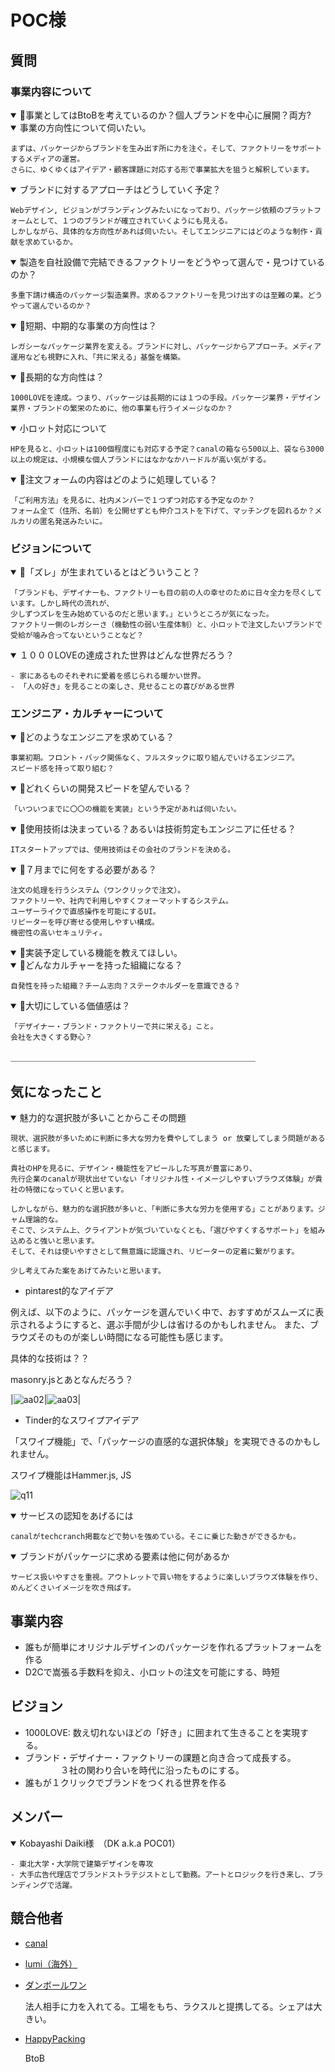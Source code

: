 # POC様
    
## 質問

### 事業内容について

<details open>
    <summary>🌟事業としてはBtoBを考えているのか？個人ブランドを中心に展開？両方?</summary>
    
</details>
    
<details open>
    <summary>事業の方向性について伺いたい。</summary>
    
    まずは、パッケージからブランドを生み出す所に力を注ぐ。そして、ファクトリーをサポートするメディアの運営。
    さらに、ゆくゆくはアイデア・顧客課題に対応する形で事業拡大を狙うと解釈しています。
</details>
    
<details open>
    <summary>ブランドに対するアプローチはどうしていく予定？</summary>
    
    Webデザイン, ビジョンがブランディングみたいになっており、パッケージ依頼のプラットフォームとして、１つのブランドが確立されていくようにも見える。
    しかしながら、具体的な方向性があれば伺いたい。そしてエンジニアにはどのような制作・貢献を求めているか。
</details>
    
<details open>
    <summary>製造を自社設備で完結できるファクトリーをどうやって選んで・見つけているのか？</summary>
    
    多重下請け構造のパッケージ製造業界。求めるファクトリーを見つけ出すのは至難の業。どうやって選んでいるのか？
</details>
    
<details open>
    <summary>🌟短期、中期的な事業の方向性は？</summary>
    
    レガシーなパッケージ業界を変える。ブランドに対し、パッケージからアプローチ。メディア運用なども視野に入れ、「共に栄える」基盤を構築。
</details>
    
<details open>
    <summary>🌟長期的な方向性は？</summary>
    
    1000LOVEを達成。つまり、パッケージは長期的には１つの手段。パッケージ業界・デザイン業界・ブランドの繁栄のために、他の事業も行うイメージなのか？
</details>

<details open>
    <summary>小ロット対応について</summary>
    
    HPを見ると、小ロットは100個程度にも対応する予定？canalの箱なら500以上、袋なら3000以上の規定は、小規模な個人ブランドにはなかなかハードルが高い気がする。
</details>

<details open>
    <summary>🌟注文フォームの内容はどのように処理している？</summary>
    
    「ご利用方法」を見るに、社内メンバーで１つずつ対応する予定なのか？
    フォーム全て（住所、名前）を公開せずとも仲介コストを下げて、マッチングを図れるか？メルカリの匿名発送みたいに。
</details>
    

### ビジョンについて

<details open>
    <summary>🌟「ズレ」が生まれているとはどういうこと？</summary>
    
    「ブランドも、デザイナーも、ファクトリーも目の前の人の幸せのために日々全力を尽くしています。しかし時代の流れが、
    少しずつズレを生み始めているのだと思います。」というところが気になった。
    ファクトリー側のレガシーさ（機動性の弱い生産体制）と、小ロットで注文したいブランドで受給が噛み合ってないということなど？
</details>

<details open>
    <summary>１０００LOVEの達成された世界はどんな世界だろう？</summary>
    
    - 家にあるものそれぞれに愛着を感じられる暖かい世界。
    - 「人の好き」を見ることの楽しさ、見せることの喜びがある世界
</details> 
    

### エンジニア・カルチャーについて

<details open>
    <summary>🌟どのようなエンジニアを求めている？</summary>
    
    事業初期。フロント・バック関係なく、フルスタックに取り組んでいけるエンジニア。
    スピード感を持って取り組む？
</details>

<details open>
    <summary>🌟どれくらいの開発スピードを望んでいる？</summary>
    
    「いついつまでに〇〇の機能を実装」という予定があれば伺いたい。
</details>
    
<details open>
    <summary>🌟使用技術は決まっている？あるいは技術剪定もエンジニアに任せる？</summary>
    
    ITスタートアップでは、使用技術はその会社のブランドを決める。
</details>
    
<details open>
    <summary>🌟７月までに何をする必要がある？</summary>
    
    注文の処理を行うシステム（ワンクリックで注文）。
    ファクトリーや、社内で利用しやすくフォーマットするシステム。
    ユーザーライクで直感操作を可能にするUI。
    リピーターを呼び寄せる使用しやすい構成。
    機密性の高いセキュリティ。
</details>
    
<details open>
    <summary>🌟実装予定している機能を教えてほしい。</summary>
</details>

<details open>
    <summary>🌟どんなカルチャーを持った組織になる？</summary>
    
    自発性を持った組織？チーム志向？ステークホルダーを意識できる？
</details>
    
<details open>
    <summary>🌟大切にしている価値感は？</summary>
    
    「デザイナー・ブランド・ファクトリーで共に栄える」こと。
    会社を大きくする野心？
</details>
    

＿＿＿＿＿＿＿＿＿＿＿＿＿＿＿＿＿＿＿＿＿＿＿＿＿＿＿＿

## 気になったこと

<details open>
    <summary>魅力的な選択肢が多いことからこその問題</summary>
    
    現状、選択肢が多いために判断に多大な労力を費やしてしまう or 放棄してしまう問題があると感じます。
    
    貴社のHPを見るに、デザイン・機能性をアピールした写真が豊富にあり、
    先行企業のcanalが現状出せていない「オリジナル性・イメージしやすいブラウズ体験」が貴社の特徴になっていくと思います。
    
    しかしながら、魅力的な選択肢が多いと、「判断に多大な労力を使用する」ことがあります。ジャム理論的な。
    そこで、システム上、クライアントが気づいていなくとも、「選びやすくするサポート」を組み込めると強いと思います。
    そして、それは使いやすさとして無意識に認識され、リピーターの定着に繋がります。
    
    少し考えてみた案をあげてみたいと思います。
</details>


- pintarest的なアイデア

例えば、以下のように、パッケージを選んでいく中で、おすすめがスムーズに表示されるようにすると、選ぶ手間が少しは省けるのかもしれません。
また、ブラウズそのものが楽しい時間になる可能性も感じます。

具体的な技術は？？

masonry.jsとあとなんだろう？

|![aa02](https://user-images.githubusercontent.com/88179125/164757286-5a5c1edd-9f1b-4c58-9230-f990b8b39d23.gif)|![aa03](https://user-images.githubusercontent.com/88179125/164757420-676162ac-b90e-4913-80ed-39bdce2a407a.gif)|

- Tinder的なスワイプアイデア

「スワイプ機能」で、「パッケージの直感的な選択体験」を実現できるのかもしれません。

スワイプ機能はHammer.js, JS

![q11](https://user-images.githubusercontent.com/88179125/164757667-d9aca1ea-0586-4fb7-93f7-fbe9d0c8046d.gif)


<details open>
    <summary>サービスの認知をあげるには</summary>
    
    canalがtechcranch掲載などで勢いを強めている。そこに乗じた動きができるかも。
</details>
    
<details open>
    <summary>ブランドがパッケージに求める要素は他に何があるか</summary>
    
    サービス扱いやすさを重視。アウトレットで買い物をするように楽しいブラウズ体験を作り、めんどくさいイメージを吹き飛ばす。
</details>
    
    
    

## 事業内容

- 誰もが簡単にオリジナルデザインのパッケージを作れるプラットフォームを作る
- D2Cで嵩張る手数料を抑え、小ロットの注文を可能にする、時短

## ビジョン

- 1000LOVE: 数え切れないほどの「好き」に囲まれて生きることを実現する。
- ブランド・デザイナー・ファクトリーの課題と向き合って成長する。
　　　　３社の関わり合いを時代に沿ったものにする。
- 誰もが１クリックでブランドをつくれる世界を作る

## メンバー
<details open>
    <summary>Kobayashi Daiki様　（DK a.k.a POC01）</summary>

    - 東北大学・大学院で建築デザインを専攻
    - 大手広告代理店でブランドストラテジストとして勤務。アートとロジックを行き来し、ブランディングで活躍。
</details>

    
## 競合他者

- [canal](https://jp.techcrunch.com/2019/11/25/canal/)
- [lumi（海外）](https://www.lumi.com/)
- [ダンボールワン](https://prtimes.jp/main/html/searchrlp/company_id/25024)
    
    法人相手に力を入れてる。工場をもち、ラクスルと提携してる。シェアは大きい。
    
- [HappyPacking](https://www.happypackaging.jp/?gclid=Cj0KCQjw3v6SBhCsARIsACyrRAkNPgfEt-b7r7oEjazAJwWJVt12QQo7yBqee284dH-jhfLKsld7EDQaAuXJEALw_wcB)
    
    BtoB

